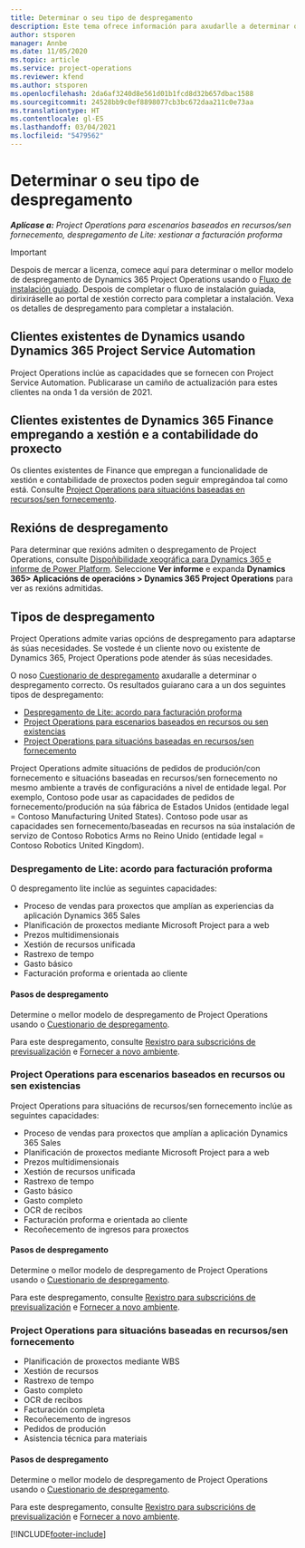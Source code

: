 ```yaml
---
title: Determinar o seu tipo de despregamento
description: Este tema ofrece información para axudarlle a determinar o tipo de despregamento correcto das operacións do proxecto para a súa empresa.
author: stsporen
manager: Annbe
ms.date: 11/05/2020
ms.topic: article
ms.service: project-operations
ms.reviewer: kfend
ms.author: stsporen
ms.openlocfilehash: 2da6af3240d8e561d01b1fcd8d32b657dbac1588
ms.sourcegitcommit: 24528bb9c0ef8898077cb3bc672daa211c0e73aa
ms.translationtype: HT
ms.contentlocale: gl-ES
ms.lasthandoff: 03/04/2021
ms.locfileid: "5479562"
---
```

# <a name="determine-your-deployment-type"></a>Determinar o seu tipo de despregamento

_**Aplícase a:** Project Operations para escenarios baseados en recursos/sen fornecemento, despregamento de Lite: xestionar a facturación proforma_

> [!IMPORTANT]
> Despois de mercar a licenza, comece aquí para determinar o mellor modelo de despregamento de Dynamics 365 Project Operations usando o [Fluxo de instalación guiado](https://aka.ms/provisionprojectoperations).
> Despois de completar o fluxo de instalación guiada, dirixiráselle ao portal de xestión correcto para completar a instalación. Vexa os detalles de despregamento para completar a instalación.


## <a name="existing-customers-of-dynamics-using-dynamics-365-project-service-automation"></a>Clientes existentes de Dynamics usando Dynamics 365 Project Service Automation
Project Operations inclúe as capacidades que se fornecen con Project Service Automation. Publicarase un camiño de actualización para estes clientes na onda 1 da versión de 2021.

## <a name="existing-customers-of-dynamics-365-finance-using-project-management-and-accounting"></a>Clientes existentes de Dynamics 365 Finance empregando a xestión e a contabilidade do proxecto 

Os clientes existentes de Finance que empregan a funcionalidade de xestión e contabilidade de proxectos poden seguir empregándoa tal como está. Consulte [Project Operations para situacións baseadas en recursos/sen fornecemento](#pma).


## <a name="deployment-regions"></a>Rexións de despregamento
Para determinar que rexións admiten o despregamento de Project Operations, consulte [Dispoñibilidade xeográfica para Dynamics 365 e informe de Power Platform](https://dynamics.microsoft.com/en-us/geographic-availability/). Seleccione **Ver informe** e expanda **Dynamics 365> Aplicacións de operacións > Dynamics 365 Project Operations** para ver as rexións admitidas.

## <a name="deployment-types"></a>Tipos de despregamento
Project Operations admite varias opcións de despregamento para adaptarse ás súas necesidades. Se vostede é un cliente novo ou existente de Dynamics 365, Project Operations pode atender ás súas necesidades.

O noso [Cuestionario de despregamento](https://aka.ms/provisionprojectoperations) axudaralle a determinar o despregamento correcto. Os resultados guiarano cara a un dos seguintes tipos de despregamento:

- [Despregamento de Lite: acordo para facturación proforma](#lite)
- [Project Operations para escenarios baseados en recursos ou sen existencias](#integrated)
- [Project Operations para situacións baseadas en recursos/sen fornecemento](#pma)

Project Operations admite situacións de pedidos de produción/con fornecemento e situacións baseadas en recursos/sen fornecemento no mesmo ambiente a través de configuracións a nivel de entidade legal. Por exemplo, Contoso pode usar as capacidades de pedidos de fornecemento/produción na súa fábrica de Estados Unidos (entidade legal = Contoso Manufacturing United States). Contoso pode usar as capacidades sen fornecemento/baseadas en recursos na súa instalación de servizo de Contoso Robotics Arms no Reino Unido (entidade legal = Contoso Robotics United Kingdom).

### <a name="lite-deployment---deal-to-proforma-invoicing"></a><a  name="lite"></a>Despregamento de Lite: acordo para facturación proforma

O despregamento lite inclúe as seguintes capacidades:

- Proceso de vendas para proxectos que amplían as experiencias da aplicación Dynamics 365 Sales
- Planificación de proxectos mediante Microsoft Project para a web
- Prezos multidimensionais
- Xestión de recursos unificada
- Rastrexo de tempo
- Gasto básico
- Facturación proforma e orientada ao cliente 

#### <a name="deployment-steps"></a>Pasos de despregamento
Determine o mellor modelo de despregamento de Project Operations usando o [Cuestionario de despregamento](https://aka.ms/provisionprojectoperations).

Para este despregamento, consulte [Rexistro para subscricións de previsualización](lite-preview-subscription-sign-up.md) e [Fornecer a novo ambiente](lite-deployment.md). 


### <a name="project-operations-for-resourcenon-stocked-scenarios"></a><a name="integrated"></a>Project Operations para escenarios baseados en recursos ou sen existencias
Project Operations para situacións de recursos/sen fornecemento inclúe as seguintes capacidades:
 
- Proceso de vendas para proxectos que amplían a aplicación Dynamics 365 Sales
- Planificación de proxectos mediante Microsoft Project para a web
- Prezos multidimensionais
- Xestión de recursos unificada
- Rastrexo de tempo
- Gasto básico
- Gasto completo
- OCR de recibos
- Facturación proforma e orientada ao cliente 
- Recoñecemento de ingresos para proxectos

#### <a name="deployment-steps"></a>Pasos de despregamento
Determine o mellor modelo de despregamento de Project Operations usando o [Cuestionario de despregamento](https://aka.ms/provisionprojectoperations).

Para este despregamento, consulte [Rexistro para subscricións de previsualización](resource-sign-up-preview-subscription.md) e [Fornecer a novo ambiente](resource-provision-new-environment.md). 


### <a name="project-operations-for-stockedproduction-order-scenarios"></a><a name="pma"></a>Project Operations para situacións baseadas en recursos/sen fornecemento

- Planificación de proxectos mediante WBS
- Xestión de recursos
- Rastrexo de tempo
- Gasto completo
- OCR de recibos
- Facturación completa
- Recoñecemento de ingresos
- Pedidos de produción
- Asistencia técnica para materiais

#### <a name="deployment-steps"></a>Pasos de despregamento
Determine o mellor modelo de despregamento de Project Operations usando o [Cuestionario de despregamento](https://aka.ms/provisionprojectoperations).

Para este despregamento, consulte [Rexistro para subscricións de previsualización](https://docs.microsoft.com/dynamics365/fin-ops-core/dev-itpro/dev-tools/sign-up-preview-subscription?toc=/dynamics365/finance/toc.json) e [Fornecer a novo ambiente](https://docs.microsoft.com/dynamics365/fin-ops-core/dev-itpro/deployment/deploy-demo-environment?toc=/dynamics365/finance/toc.json). 



[!INCLUDE[footer-include](../includes/footer-banner.md)]
